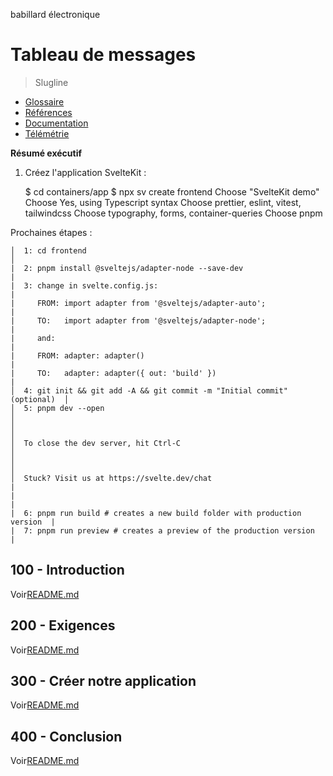 babillard électronique

# Tableau de messages

> Slugline

-   [Glossaire](./GLOSSARY.md)
-   [Références](./REFERENCES.md)
-   [Documentation](./DOCUMENTATION.md)
-   [Télémétrie](./TELEMETRY.md)

**Résumé exécutif**

1) Créez l'application SvelteKit :

    $ cd containers/app
    $ npx sv create frontend
    Choose "SvelteKit demo"
    Choose Yes, using Typescript syntax
    Choose prettier, eslint, vitest, tailwindcss
    Choose typography, forms, container-queries
    Choose pnpm

Prochaines étapes :

    │  1: cd frontend                                                          │
    |  2: pnpm install @sveltejs/adapter-node --save-dev                       |
    |  3: change in svelte.config.js:                                          |
    |     FROM: import adapter from '@sveltejs/adapter-auto';                  |
    |     TO:   import adapter from '@sveltejs/adapter-node';                  |
    |     and:                                                                 |
    |     FROM: adapter: adapter()                                             |
    |     TO:   adapter: adapter({ out: 'build' })                             |
    │  4: git init && git add -A && git commit -m "Initial commit" (optional)  │
    │  5: pnpm dev --open                                                      │
    │                                                                          │
    │  To close the dev server, hit Ctrl-C                                     │
    │                                                                          │
    │  Stuck? Visit us at https://svelte.dev/chat                              |
    |                                                                          |
    |  6: pnpm run build # creates a new build folder with production version  |
    |  7: pnpm run preview # creates a preview of the production version       |

## 100 - Introduction

Voir[README.md](./100/README.md)

## 200 - Exigences

Voir[README.md](./200/README.md)

## 300 - Créer notre application

Voir[README.md](./300/README.md)

## 400 - Conclusion

Voir[README.md](./400/README.md)
